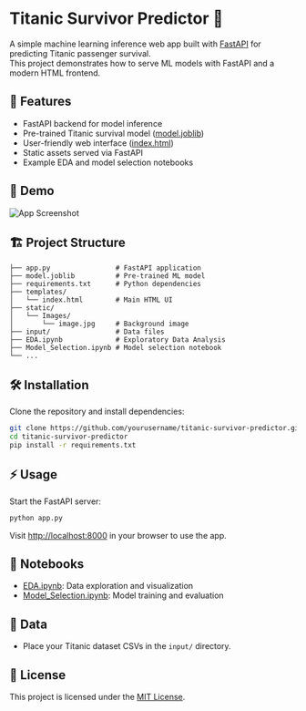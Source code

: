 # Titanic Survivor Predictor 🚢

A simple machine learning inference web app built with [FastAPI](https://fastapi.tiangolo.com/) for predicting Titanic passenger survival.  
This project demonstrates how to serve ML models with FastAPI and a modern HTML frontend.

## 🚀 Features

- FastAPI backend for model inference
- Pre-trained Titanic survival model ([model.joblib](model.joblib))
- User-friendly web interface ([index.html](templates/index.html))
- Static assets served via FastAPI
- Example EDA and model selection notebooks

## 📸 Demo

![App Screenshot](static/Images/Demo.png)

## 🏗️ Project Structure

```
├── app.py                # FastAPI application
├── model.joblib          # Pre-trained ML model
├── requirements.txt      # Python dependencies
├── templates/
│   └── index.html        # Main HTML UI
├── static/
│   └── Images/
│       └── image.jpg     # Background image
├── input/                # Data files
├── EDA.ipynb             # Exploratory Data Analysis
├── Model_Selection.ipynb # Model selection notebook
└── ...
```

## 🛠️ Installation

Clone the repository and install dependencies:

```sh
git clone https://github.com/yourusername/titanic-survivor-predictor.git
cd titanic-survivor-predictor
pip install -r requirements.txt
```

## ⚡ Usage

Start the FastAPI server:

```sh
python app.py
```

Visit [http://localhost:8000](http://localhost:8000) in your browser to use the app.

## 📝 Notebooks

- [EDA.ipynb](EDA.ipynb): Data exploration and visualization
- [Model_Selection.ipynb](Model_Selection.ipynb): Model training and evaluation

## 📂 Data

- Place your Titanic dataset CSVs in the `input/` directory.

## 📄 License

This project is licensed under the [MIT License](LICENSE).

